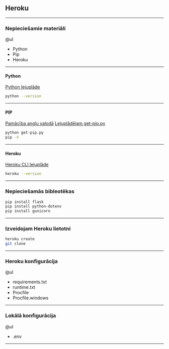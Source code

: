 ## Heroku

---

### Nepieciešamie materiāli
@ul

- Python
- Pip
- Heroku

---

#### Python
[Python lejuplāde](https://www.python.org/ftp/python/3.8.0/python-3.8.0-amd64.exe)
```bash
python --version
```
---

#### PIP
[Pamācība angļu valodā](https://www.liquidweb.com/kb/install-pip-windows/)
[Lejuplādējam get-pip.py](https://bootstrap.pypa.io/get-pip.py)

```bash
python get-pip.py
pip -V
```
---

#### Heroku
[Heroku CLI lejuplāde](https://devcenter.heroku.com/articles/heroku-cli)
```bash
heroku --version
```

---

### Nepieciešamās bibleotēkas
```bash
pip install flask
pip install python-dotenv
pip install gunicorn
```

---

### Izveidojam Heroku lietotni
```bash
heroku create
git clone
```
---

### Heroku konfigurācija
@ul
- requirements.txt
- runtime.txt
- Procfile
- Procfile.windows

---

### Lokālā konfigurācija
@ul
- .env

---
